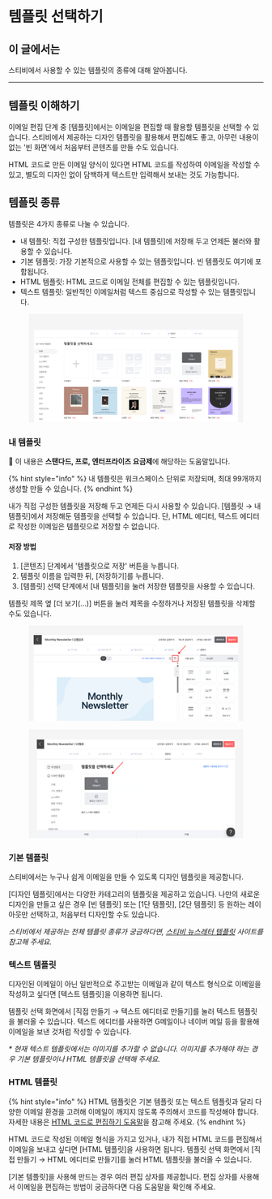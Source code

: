 # 템플릿 선택하기

## 이 글에서는

스티비에서 사용할 수 있는 템플릿의 종류에 대해 알아봅니다.&#x20;

***

## 템플릿 이해하기 <a href="#understanding" id="understanding"></a>

이메일 편집 단계 중 \[템플릿]에서는 이메일을 편집할 때 활용할 템플릿을 선택할 수 있습니다. 스티비에서 제공하는 디자인 템플릿을 활용해서 편집해도 좋고, 아무런 내용이 없는 '빈 화면'에서 처음부터 콘텐츠를 만들 수도 있습니다.

HTML 코드로 만든 이메일 양식이 있다면 HTML 코드를 작성하여 이메일을 작성할 수 있고, 별도의 디자인 없이 담백하게 텍스트만 입력해서 보내는 것도 가능합니다.



## 템플릿 종류

템플릿은 4가지 종류로 나눌 수 있습니다.

* 내 템플릿: 직접 구성한 템플릿입니다. \[내 템플릿]에 저장해 두고 언제든 불러와 활용할 수 있습니다.
* 기본 템플릿: 가장 기본적으로 사용할 수 있는 템플릿입니다. 빈 템플릿도 여기에 포함됩니다.
* HTML 템플릿: HTML 코드로 이메일 전체를 편집할 수 있는 템플릿입니다.
* 텍스트 템플릿: 일반적인 이메일처럼 텍스트 중심으로 작성할 수 있는 템플릿입니다.

<figure><img src="../../.gitbook/assets/템플릿 (1).png" alt=""><figcaption></figcaption></figure>



### 내 템플릿 <a href="#saved" id="saved"></a>

💬 이 내용은 **스탠다드, 프로, 엔터프라이즈 요금제**에 해당하는 도움말입니다.

{% hint style="info" %}
내 템플릿은 워크스페이스 단위로 저장되며, 최대 99개까지 생성할 만들 수 있습니다.
{% endhint %}

내가 직접 구성한 템플릿을 저장해 두고 언제든 다시 사용할 수 있습니다. \[템플릿 → 내 템플릿]에서 저장해둔 템플릿을 선택할 수 있습니다. 단, HTML 에디터, 텍스트 에디터로 작성한 이메일은 템플릿으로 저장할 수 없습니다.

#### 저장 방법

1. \[콘텐츠] 단계에서 '템플릿으로 저장' 버튼을 누릅니다.
2. 템플릿 이름을 입력한 뒤, \[저장하기]를 누릅니다.
3. \[템플릿] 선택 단계에서 \[내 템플릿]을 눌러 저장한 템플릿을 사용할 수 있습니다.

템플릿 제목 옆 \[더 보기(...)] 버튼을 눌러 제목을 수정하거나 저장된 템플릿을 삭제할 수도 있습니다.

<figure><img src="../../.gitbook/assets/image.png" alt=""><figcaption></figcaption></figure>

<figure><img src="../../.gitbook/assets/image (1).png" alt=""><figcaption></figcaption></figure>

### 기본 템플릿 <a href="#stibee-template" id="stibee-template"></a>

스티비에서는 누구나 쉽게 이메일을 만들 수 있도록 디자인 템플릿을 제공합니다.

\[디자인 템플릿]에서는 다양한 카테고리의 템플릿을 제공하고 있습니다. 나만의 새로운 디자인을 만들고 싶은 경우 \[빈 템플릿] 또는 \[1단 템플릿], \[2단 템플릿] 등 원하는 레이아웃만 선택하고, 처음부터 디자인할 수도 있습니다.

_스티비에서 제공하는 전체 템플릿 종류가 궁금하다면,_ [_스티비 뉴스레터 템플릿_](https://template.stibee.com/) _사이트를 참고해 주세요._



### 텍스트 템플릿 <a href="#text" id="text"></a>

디자인된 이메일이 아닌 일반적으로 주고받는 이메일과 같이 텍스트 형식으로 이메일을 작성하고 싶다면 \[텍스트 템플릿]을 이용하면 됩니다.&#x20;

템플릿 선택 화면에서 \[직접 만들기 → 텍스트 에디터로 만들기]를 눌러 텍스트 템플릿을 불러올 수 있습니다. 텍스트 에디터를 사용하면 G메일이나 네이버 메일 등을 활용해 이메일을 보낸 것처럼 작성할 수 있습니다.

_\* 현재 텍스트 템플릿에서는 이미지를 추가할 수 없습니다. 이미지를 추가해야 하는 경우 기본 템플릿이나 HTML 템플릿을 선택해 주세요._

### HTML 템플릿 <a href="#html" id="html"></a>

{% hint style="info" %}
HTML 템플릿은 기본 템플릿 또는 텍스트 템플릿과 달리 다양한 이메일 환경을 고려해 이메일이 깨지지 않도록 주의해서 코드를 작성해야 합니다. 자세한 내용은 [HTML 코드로 편집하기 도움말](https://help.stibee.com/email/edit/html)을 참고해 주세요.
{% endhint %}

HTML 코드로 작성된 이메일 형식을 가지고 있거나, 내가 직접 HTML 코드를 편집해서 이메일을 보내고 싶다면 \[HTML 템플릿]을 사용하면 됩니다. 템플릿 선택 화면에서 \[직접 만들기 → HTML 에디터로 만들기]를 눌러 HTML 템플릿을 불러올 수 있습니다.



\[기본 템플릿]을 사용해 만드는 경우 여러 편집 상자를 제공합니다. 편집 상자를 사용해서 이메일을 편집하는 방법이 궁금하다면 다음 도움말을 확인해 주세요.
